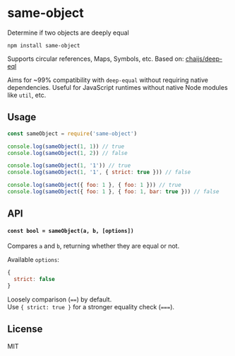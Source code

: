 # same-object

Determine if two objects are deeply equal

```
npm install same-object
```

Supports circular references, Maps, Symbols, etc. Based on: [chaijs/deep-eql](https://github.com/chaijs/deep-eql)

Aims for ~99% compatibility with `deep-equal` without requiring native dependencies.
Useful for JavaScript runtimes without native Node modules like `util`, etc.

## Usage
``` js
const sameObject = require('same-object')

console.log(sameObject(1, 1)) // true
console.log(sameObject(1, 2)) // false

console.log(sameObject(1, '1')) // true
console.log(sameObject(1, '1', { strict: true })) // false

console.log(sameObject({ foo: 1 }, { foo: 1 })) // true
console.log(sameObject({ foo: 1 }, { foo: 1, bar: true })) // false
```

## API

#### `const bool = sameObject(a, b, [options])`

Compares `a` and `b`, returning whether they are equal or not.

Available `options`:
```js
{
  strict: false
}
```

Loosely comparison (`==`) by default.\
Use `{ strict: true }` for a stronger equality check (`===`).

## License
MIT

